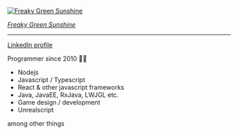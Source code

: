 
[![Freaky Green Sunshine](https://florry.se/static/media/fgs.8a71ca58.jpg)](https://florry.se/project/freaky-green-sunshine)

_[Freaky Green Sunshine](https://florry.se/project/freaky-green-sunshine)_

---

[LinkedIn profile](https://florry.se/project/freaky-green-sunshine)

Programmer since 2010 👨‍💻
- Nodejs
- Javascript / Typescript
- React & other javascript frameworks
- Java, JavaEE, RxJava, LWJGL etc. 
- Game design / development
- Unrealscript

among other things

<!--
**Florry/Florry** is a ✨ _special_ ✨ repository because its `README.md` (this file) appears on your GitHub profile.

Here are some ideas to get you started:

- 🔭 I’m currently working on ...
- 🌱 I’m currently learning ...
- 👯 I’m looking to collaborate on ...
- 🤔 I’m looking for help with ...
- 💬 Ask me about ...
- 📫 How to reach me: ...
- 😄 Pronouns: ...
- ⚡ Fun fact: ...
-->
